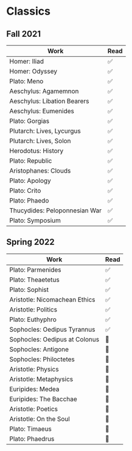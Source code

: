 # Classics

## Fall 2021

| Work                          | Read |
| ----------------------------- | ---- |
| Homer: Iliad                  | ✅   |
| Homer: Odyssey                | ✅   |
| Plato: Meno                   | ✅   |
| Aeschylus: Agamemnon          | ✅   |
| Aeschylus: Libation Bearers   | ✅   |
| Aeschylus: Eumenides          | ✅   |
| Plato: Gorgias                | ✅   |
| Plutarch: Lives, Lycurgus     | ✅   |
| Plutarch: Lives, Solon        | ✅   |
| Herodotus: History            | ✅   |
| Plato: Republic               | ✅   |
| Aristophanes: Clouds          | ✅   |
| Plato: Apology                | ✅   |
| Plato: Crito                  | ✅   |
| Plato: Phaedo                 | ✅   |
| Thucydides: Peloponnesian War | ✅   |
| Plato: Symposium              | ✅   |

## Spring 2022

| Work                          | Read |
| ----------------------------- | ---- |
| Plato: Parmenides             | ✅   |
| Plato: Theaetetus             | ✅   |
| Plato: Sophist                | ✅   |
| Aristotle: Nicomachean Ethics | ✅   |
| Aristotle: Politics           | ✅   |
| Plato: Euthyphro              | ✅   |
| Sophocles: Oedipus Tyrannus   | ✅   |
| Sophocles: Oedipus at Colonus | 📖   |
| Sophocles: Antigone           | 📖   |
| Sophocles: Philoctetes        | 📖   |
| Aristotle: Physics            | 📖   |
| Aristotle: Metaphysics        | 📖   |
| Euripides: Medea              | 📖   |
| Euripides: The Bacchae        | 📖   |
| Aristotle: Poetics            | 📖   |
| Aristotle: On the Soul        | 📖   |
| Plato: Timaeus                | 📖   |
| Plato: Phaedrus               | 📖   |
